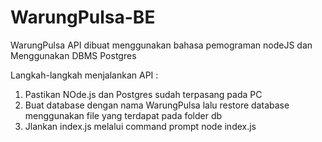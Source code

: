 # WarungPulsa-BE
 WarungPulsa API dibuat menggunakan bahasa pemograman nodeJS dan Menggunakan DBMS Postgres

 Langkah-langkah menjalankan API :
 1. Pastikan NOde.js dan Postgres sudah terpasang pada PC
 2. Buat database dengan nama WarungPulsa lalu restore database menggunakan file yang terdapat pada folder db
 3. Jlankan index.js melalui command prompt node index.js
